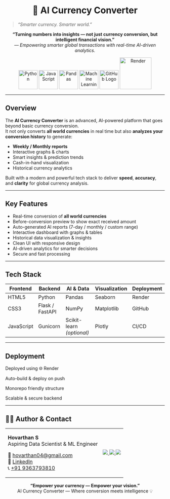 <h1 align="center">💱 AI Currency Converter</h1>

>  *“Smarter currency. Smarter world.”*

<p align="center">
  <b>“Turning numbers into insights — not just currency conversion, but intelligent financial vision.”</b><br>
  <i>— Empowering smarter global transactions with real-time AI-driven analytics.</i>
</p>

<p align="center">
  <img src="https://cdn.jsdelivr.net/gh/devicons/devicon/icons/python/python-original.svg" alt="Python" width="60" height="60"/>
  <img src="https://cdn.jsdelivr.net/gh/devicons/devicon/icons/javascript/javascript-original.svg" alt="JavaScript" width="60" height="60"/>
  <img src="https://img.icons8.com/color/60/pandas.png" alt="Pandas" width="60" height="60"/>
  <img src="https://img.icons8.com/color/60/artificial-intelligence.png" alt="Machine Learning" width="60" height="60"/>
  <img src="https://tse3.mm.bing.net/th/id/OIP.foD1wCmlA__yzSDl6DeghgHaHj?cb=12&w=860&h=877&rs=1&pid=ImgDetMain&o=7&rm=3" alt="GitHub Logo" width="60" height="60"/>
  <img src="https://files.readme.io/b8dc1d7-small-Render_logo_-_Black_1.jpg" alt="Render" width="100" height="100"/>
</p>




---

##  Overview

The **AI Currency Converter** is an advanced, AI-powered platform that goes beyond basic currency conversion.  
It not only converts **all world currencies** in real time but also **analyzes your conversion history** to generate:
-  **Weekly / Monthly reports**  
-  Interactive graphs & charts  
-  Smart insights & prediction trends  
-  Cash-in-hand visualization  
-  Historical currency analytics

Built with a modern and powerful tech stack to deliver **speed**, **accuracy**, and **clarity** for global currency analysis.  

---

##  Key Features

-  Real-time conversion of **all world currencies**  
-  Before-conversion preview to show exact received amount  
-  Auto-generated AI reports (7-day / monthly / custom range)  
-  Interactive dashboard with graphs & tables  
-  Historical data visualization & insights  
-  Clean UI with responsive design  
-  AI-driven analytics for smarter decisions  
-  Secure and fast processing  

---

##  Tech Stack

| Frontend | Backend | AI & Data | Visualization | Deployment |
|----------|---------|-----------|---------------|------------|
|  HTML5 |  Python |  Pandas |  Seaborn |  Render |
|  CSS3 |  Flask / FastAPI |  NumPy |  Matplotlib |  GitHub |
|  JavaScript |  Gunicorn |  Scikit-learn *(optional)* |  Plotly |  CI/CD |

---

## Deployment

Deployed using 🌐 Render

 Auto-build & deploy on push

 Monorepo friendly structure

 Scalable & secure backend

---

## 🧑‍💻 Author & Contact
<table> <tr> <td>

 <b>Hovarthan S</b><br>
 Aspiring Data Scientist & ML Engineer<br>

📧 <a href="mailto:hovarthan04@gmail.com">hovarthan04@gmail.com
</a><br>
🔗 <a href="https://www.linkedin.com/in/hovarthan-s-06114b281/">LinkedIn</a><br>
📞 <a href="tel:+919363793810">+91 9363793810</a>

</td> <td> <p align="center"> <a href="mailto:hovarthan04@gmail.com"> <img src="https://img.icons8.com/fluency/48/000000/gmail-new.png"/> </a> <a href="https://www.linkedin.com/in/hovarthan-s-06114b281/"> <img src="https://img.icons8.com/color/48/000000/linkedin.png"/> </a> <a href="tel:+919363793810"> <img src="https://img.icons8.com/fluency/48/000000/phone.png"/> </a> </p> </td> </tr> </table>

<p align="center"> <b>“Empower your currency — Empower your vision.”</b><br>  AI Currency Converter — Where conversion meets intelligence 💡 </p> 
